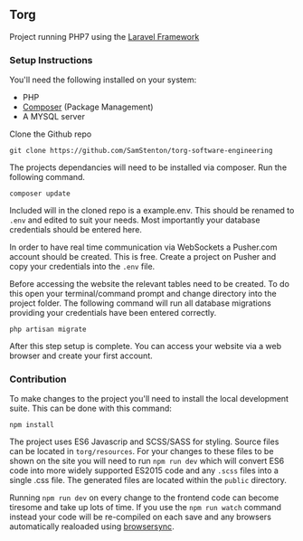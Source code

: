 ## Torg
Project running PHP7 using the <a href="laravel.com">Laravel Framework</a>

### Setup Instructions
 You'll need the following installed on your system: 

 * PHP
 * <a href="https://getcomposer.org/">Composer</a> (Package Management)
 * A MYSQL server

Clone the Github repo

```
git clone https://github.com/SamStenton/torg-software-engineering
```

The projects dependancies will need to be installed via composer. Run the following command.
```
composer update
```

Included will in the cloned repo is a example.env. This should be renamed to `.env` and edited to suit your needs. Most importantly your database credentials should be entered here.

In order to have real time communication via WebSockets a Pusher.com account should be created. This is free. Create a project on Pusher and copy your credentials into the `.env` file.

Before accessing the website the relevant tables need to be created. To do this open your terminal/command prompt and change directory into the project folder. The following command will run all database migrations providing your credentials have been entered correctly.
```
php artisan migrate
```

After this step setup is complete. You can access your website via a web browser and create your first account. 


### Contribution
To make changes to the project you'll need to install the local development suite. This can be done with this command:
```
npm install
```

The project uses ES6 Javascrip and SCSS/SASS for styling. Source files can be located in `torg/resources`. For your changes to these files to be shown on the site you will need to run `npm run dev` which will convert ES6 code into more widely supported ES2015 code and any `.scss` files into a single .css file. The generated files are located within the `public` directory. 

Running `npm run dev` on every change to the frontend code can become tiresome and take up lots of time. If you use the `npm run watch` command instead your code will be re-compiled on each save and any browsers automatically realoaded using <a href="https://www.browsersync.io/">browsersync</a>. 
